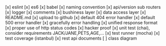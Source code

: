 [x] eslint
[x] es6
[x] babel
[x] naming convention
[x] api/version sub routers
[x] logger
[x] comments
[x] bushiness layer
[x] data access layer
[x] README.md
[x] upload to github
[x] default 404 error handler
[x] default 500 error handler
[x] gracefully error handling
[x] unified response format
[x] proper use of http status codes
[x] hacker proof
[x] unit test (chai), consider requirements JACK/JANE,PETS,AGE,...
[x] test runner (mocha)
[x] test coverage (istanbul)
[x] rest api documents
[ ] class diagram